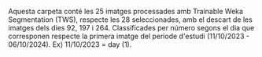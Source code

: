 Aquesta carpeta conté les 25 imatges processades amb Trainable Weka Segmentation (TWS), respecte les 28 seleccionades, amb el descart de les imatges dels dies 92, 197 i 264.
Classificades per número segons el dia que corresponen respecte la primera imatge del periode d'estudi (11/10/2023 - 06/10/2024).
Ex) 11/10/2023 = day (1).
